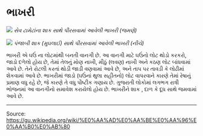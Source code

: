 # ભાખરી

![](../../images/dc96e60215f5c09f.jpg)
*સેવ ટામેટાંના શાક સાથે પીરસવામાં આવેલી ભાખરી (જમણે)*

![](../../images/5620cf5cfd3f4a49.jpg)
*પંજાબી શાક (મુઘલાઈ) સાથે પીરસવામાં આવેલી ભાખરી (નીચે)*

ભાખરી એ ઘઉં ના લોટમાંથી બનતી વાનગી છે. આ વાનગી માટે ઘઉંનો લોટ થોડો કરકરો, જાડો દળેલો હોય છે, તેમાં તેલનું મોણ નાખી, મીઠું (લવણ) નાખી અને કઠણ લોટ બાંધવામાં આવે છે. તેને રોટલી કરતાં થોડી જાડી વણવામાં આવે છે, અને તાપ પર તાવડી કે લોઢીમાં શેકવામાં આવે છે. ભાખરીમાં જાડો (ઘઉંનાં થુલા સહીતનો) લોટ વાપરવાને કારણે તેમાં રેષાનું પ્રમાણ વધુ રહે છે, જે કારણે તે વધુ પૌષ્ટીક ગણાય છે. ગુજરાતી લોકોમાં લગભગ રાત્રી ભોજનમાં આ વાનગીનો સમાવેશ કરાયેલો હોય છે. ભાખરીને શાક , દાળ કે દૂધ સાથે જમવામાં આવે છે.

---
Source: https://gu.wikipedia.org/wiki/%E0%AA%AD%E0%AA%BE%E0%AA%96%E0%AA%B0%E0%AB%80
